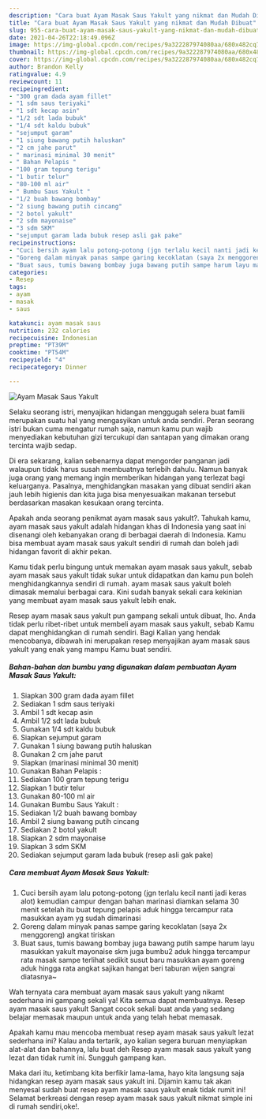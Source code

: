 ```yaml
---
description: "Cara buat Ayam Masak Saus Yakult yang nikmat dan Mudah Dibuat"
title: "Cara buat Ayam Masak Saus Yakult yang nikmat dan Mudah Dibuat"
slug: 955-cara-buat-ayam-masak-saus-yakult-yang-nikmat-dan-mudah-dibuat
date: 2021-04-26T22:18:49.096Z
image: https://img-global.cpcdn.com/recipes/9a322287974080aa/680x482cq70/ayam-masak-saus-yakult-foto-resep-utama.jpg
thumbnail: https://img-global.cpcdn.com/recipes/9a322287974080aa/680x482cq70/ayam-masak-saus-yakult-foto-resep-utama.jpg
cover: https://img-global.cpcdn.com/recipes/9a322287974080aa/680x482cq70/ayam-masak-saus-yakult-foto-resep-utama.jpg
author: Brandon Kelly
ratingvalue: 4.9
reviewcount: 11
recipeingredient:
- "300 gram dada ayam fillet"
- "1 sdm saus teriyaki"
- "1 sdt kecap asin"
- "1/2 sdt lada bubuk"
- "1/4 sdt kaldu bubuk"
- "sejumput garam"
- "1 siung bawang putih haluskan"
- "2 cm jahe parut"
- " marinasi minimal 30 menit"
- " Bahan Pelapis "
- "100 gram tepung terigu"
- "1 butir telur"
- "80-100 ml air"
- " Bumbu Saus Yakult "
- "1/2 buah bawang bombay"
- "2 siung bawang putih cincang"
- "2 botol yakult"
- "2 sdm mayonaise"
- "3 sdm SKM"
- "sejumput garam lada bubuk resep asli gak pake"
recipeinstructions:
- "Cuci bersih ayam lalu potong-potong (jgn terlalu kecil nanti jadi keras alot) kemudian campur dengan bahan marinasi diamkan selama 30 menit setelah itu buat tepung pelapis aduk hingga tercampur rata masukkan ayam yg sudah dimarinasi"
- "Goreng dalam minyak panas sampe garing kecoklatan (saya 2x menggoreng) angkat tiriskan"
- "Buat saus, tumis bawang bombay juga bawang putih sampe harum layu masukkan yakult mayonaise skm juga bumbu2 aduk hingga tercampur rata masak sampe terlihat sedikit susut baru masukkan ayam goreng aduk hingga rata angkat sajikan hangat beri taburan wijen sangrai diatasnya~"
categories:
- Resep
tags:
- ayam
- masak
- saus

katakunci: ayam masak saus 
nutrition: 232 calories
recipecuisine: Indonesian
preptime: "PT39M"
cooktime: "PT54M"
recipeyield: "4"
recipecategory: Dinner

---
```



![Ayam Masak Saus Yakult](https://img-global.cpcdn.com/recipes/9a322287974080aa/680x482cq70/ayam-masak-saus-yakult-foto-resep-utama.jpg)

Selaku seorang istri, menyajikan hidangan menggugah selera buat famili merupakan suatu hal yang mengasyikan untuk anda sendiri. Peran seorang istri bukan cuma mengatur rumah saja, namun kamu pun wajib menyediakan kebutuhan gizi tercukupi dan santapan yang dimakan orang tercinta wajib sedap.

Di era  sekarang, kalian sebenarnya dapat mengorder panganan jadi walaupun tidak harus susah membuatnya terlebih dahulu. Namun banyak juga orang yang memang ingin memberikan hidangan yang terlezat bagi keluarganya. Pasalnya, menghidangkan masakan yang dibuat sendiri akan jauh lebih higienis dan kita juga bisa menyesuaikan makanan tersebut berdasarkan masakan kesukaan orang tercinta. 



Apakah anda seorang penikmat ayam masak saus yakult?. Tahukah kamu, ayam masak saus yakult adalah hidangan khas di Indonesia yang saat ini disenangi oleh kebanyakan orang di berbagai daerah di Indonesia. Kamu bisa membuat ayam masak saus yakult sendiri di rumah dan boleh jadi hidangan favorit di akhir pekan.

Kamu tidak perlu bingung untuk memakan ayam masak saus yakult, sebab ayam masak saus yakult tidak sukar untuk didapatkan dan kamu pun boleh menghidangkannya sendiri di rumah. ayam masak saus yakult boleh dimasak memalui berbagai cara. Kini sudah banyak sekali cara kekinian yang membuat ayam masak saus yakult lebih enak.

Resep ayam masak saus yakult pun gampang sekali untuk dibuat, lho. Anda tidak perlu ribet-ribet untuk membeli ayam masak saus yakult, sebab Kamu dapat menghidangkan di rumah sendiri. Bagi Kalian yang hendak mencobanya, dibawah ini merupakan resep menyajikan ayam masak saus yakult yang enak yang mampu Kamu buat sendiri.

<!--inarticleads1-->

##### Bahan-bahan dan bumbu yang digunakan dalam pembuatan Ayam Masak Saus Yakult:

1. Siapkan 300 gram dada ayam fillet
1. Sediakan 1 sdm saus teriyaki
1. Ambil 1 sdt kecap asin
1. Ambil 1/2 sdt lada bubuk
1. Gunakan 1/4 sdt kaldu bubuk
1. Siapkan sejumput garam
1. Gunakan 1 siung bawang putih haluskan
1. Gunakan 2 cm jahe parut
1. Siapkan  (marinasi minimal 30 menit)
1. Gunakan  Bahan Pelapis :
1. Sediakan 100 gram tepung terigu
1. Siapkan 1 butir telur
1. Gunakan 80-100 ml air
1. Gunakan  Bumbu Saus Yakult :
1. Sediakan 1/2 buah bawang bombay
1. Ambil 2 siung bawang putih cincang
1. Sediakan 2 botol yakult
1. Siapkan 2 sdm mayonaise
1. Siapkan 3 sdm SKM
1. Sediakan sejumput garam lada bubuk (resep asli gak pake)




<!--inarticleads2-->

##### Cara membuat Ayam Masak Saus Yakult:

1. Cuci bersih ayam lalu potong-potong (jgn terlalu kecil nanti jadi keras alot) kemudian campur dengan bahan marinasi diamkan selama 30 menit setelah itu buat tepung pelapis aduk hingga tercampur rata masukkan ayam yg sudah dimarinasi
1. Goreng dalam minyak panas sampe garing kecoklatan (saya 2x menggoreng) angkat tiriskan
1. Buat saus, tumis bawang bombay juga bawang putih sampe harum layu masukkan yakult mayonaise skm juga bumbu2 aduk hingga tercampur rata masak sampe terlihat sedikit susut baru masukkan ayam goreng aduk hingga rata angkat sajikan hangat beri taburan wijen sangrai diatasnya~




Wah ternyata cara membuat ayam masak saus yakult yang nikamt sederhana ini gampang sekali ya! Kita semua dapat membuatnya. Resep ayam masak saus yakult Sangat cocok sekali buat anda yang sedang belajar memasak maupun untuk anda yang telah hebat memasak.

Apakah kamu mau mencoba membuat resep ayam masak saus yakult lezat sederhana ini? Kalau anda tertarik, ayo kalian segera buruan menyiapkan alat-alat dan bahannya, lalu buat deh Resep ayam masak saus yakult yang lezat dan tidak rumit ini. Sungguh gampang kan. 

Maka dari itu, ketimbang kita berfikir lama-lama, hayo kita langsung saja hidangkan resep ayam masak saus yakult ini. Dijamin kamu tak akan menyesal sudah buat resep ayam masak saus yakult enak tidak rumit ini! Selamat berkreasi dengan resep ayam masak saus yakult nikmat simple ini di rumah sendiri,oke!.

